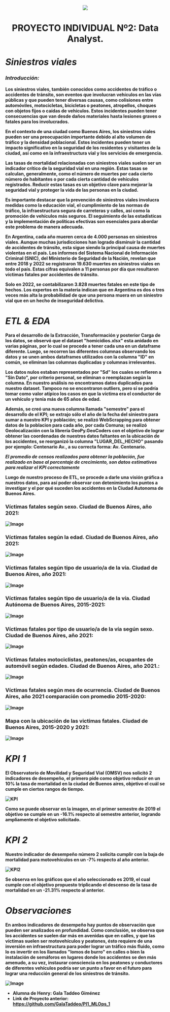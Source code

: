 <p align='center'>
<img src ="https://assets.soyhenry.com/henry-landing/assets/Henry/logo-white.png">
<p>


<h1 align='center'>
 <b>PROYECTO INDIVIDUAL Nº2: Data Analyst.
</h1>


# *Siniestros viales*
### ***Introducción:***


Los siniestros viales, también conocidos como accidentes de tráfico o accidentes de tránsito, son eventos que involucran vehículos en las vías públicas y que pueden tener diversas causas, como colisiones entre automóviles, motocicletas, bicicletas o peatones, atropellos, choques con objetos fijos o caídas de vehículos. Estos incidentes pueden tener consecuencias que van desde daños materiales hasta lesiones graves o fatales para los involucrados.

En el contexto de una ciudad como Buenos Aires, los siniestros viales pueden ser una preocupación importante debido al alto volumen de tráfico y la densidad poblacional. Estos incidentes pueden tener un impacto significativo en la seguridad de los residentes y visitantes de la ciudad, así como en la infraestructura vial y los servicios de emergencia.

Las tasas de mortalidad relacionadas con siniestros viales suelen ser un indicador crítico de la seguridad vial en una región. Estas tasas se calculan, generalmente, como el número de muertes por cada cierto número de habitantes o por cada cierta cantidad de vehículos registrados. Reducir estas tasas es un objetivo clave para mejorar la seguridad vial y proteger la vida de las personas en la ciudad.

Es importante destacar que la prevención de siniestros viales involucra medidas como la educación vial, el cumplimiento de las normas de tráfico, la infraestructura segura de carreteras y calles, así como la promoción de vehículos más seguros. El seguimiento de las estadísticas y la implementación de políticas efectivas son esenciales para abordar este problema de manera adecuada.

En Argentina, cada año mueren cerca de 4.000 personas en siniestros viales. Aunque muchas jurisdicciones han logrado disminuir la cantidad de accidentes de tránsito, esta sigue siendo la principal causa de muertes violentas en el país.
Los informes del Sistema Nacional de Información Criminal (SNIC), del Ministerio de Seguridad de la Nación, revelan que entre 2018 y 2022 se registraron 19.630 muertes en siniestros viales en todo el país. Estas cifras equivalen a 11 personas por día que resultaron víctimas fatales por accidentes de tránsito.

Solo en 2022, se contabilizaron 3.828 muertes fatales en este tipo de hechos. Los expertos en la materia indican que en Argentina es dos o tres veces más alta la probabilidad de que una persona muera en un siniestro vial que en un hecho de inseguridad delictiva.


# ***ETL & EDA*** 

Para el desarrollo de la Extracción, Transformación y posterior Carga de los datos, se observó que el dataset "homicidios.xlsx" esta anidado en varias páginas, por lo cual se procede a tener cada una en un dataframe diferente.
Luego, se recorren las diferentes columnas observando los datos y se unen ambos dataframes utilizados con la columna "ID" en común, se eliminan las columnas duplicadas y columnas irrelevantes. 

Los datos nulos estaban representados por "Sd" los cuales se refieren a "Sin Dato", por criterio personal, se eliminan o reemplazan según la columna. En nuestro análisis no encontramos datos duplicados para nuestro dataset. Tampoco no se encontraron outliers, pero sí se podría tomar como valor atípico los casos en que la víctima era el conductor de un vehículo y tenía más de 65 años de edad.

Además, se creó una nueva columna llamada "semestre" para el desarrollo de el KPI; se extrajo sólo el año de la fecha del siniestro para sumar a nuestro KPI y población; se realizó WebScrapping para obtener datos de la poblacion para cada año, por cada Comuna; se realizó Geolocalización con la librería GeoPy.GeoCoders con el objetivo de lograr obtener las coordenadas de nuestros datos faltantes en la ubicación de los accidentes, se reorganizó la columna "LUGAR_DEL_HECHO" pasando por ejemplo: Centenario Av., a su correcta forma: Av. Centenario.

***El promedio de censos realizados para obtener la población, fue realizado en base al porcentaje de crecimiento, son datos estimativos para realizar el KPI correctamente***

Luego de nuestro proceso de ETL, se procede a darle una visión gráfica a nuestros datos, para así poder observar con detenimiento los puntos a investigar y el por qué suceden los accidentes en la Ciudad Autonoma de Buenos Aires.

### Víctimas fatales según sexo. Ciudad de Buenos Aires, año 2021:
![Image](https://github.com/GalaTaddeo/PI2_DA/blob/main/Images/4.png?raw=true)

### Víctimas fatales según la edad. Ciudad de Buenos Aires, año 2021:
![Image](https://github.com/GalaTaddeo/PI2_DA/blob/main/Images/5.png?raw=true)

### Víctimas fatales según tipo de usuario/a de la vía. Ciudad de Buenos Aires, año 2021:
![Image](https://github.com/GalaTaddeo/PI2_DA/blob/main/Images/6.png?raw=true)

### Víctimas fatales según tipo de usuario/a de la vía. Ciudad Autónoma de Buenos Aires, 2015-2021:
![Image](https://github.com/GalaTaddeo/PI2_DA/blob/main/Images/7.png?raw=true)

### Víctimas fatales por tipo de usuario/a de la vía según sexo. Ciudad de Buenos Aires, año 2021:
![Image](https://github.com/GalaTaddeo/PI2_DA/blob/main/Images/8.png?raw=true)

### Víctimas fatales motociclistas, peatones/as, ocupantes de automóvil según edades. Ciudad de Buenos Aires, año 2021.:
![Image](https://github.com/GalaTaddeo/PI2_DA/blob/main/Images/9.png?raw=true)

### Víctimas fatales según mes de ocurrencia. Ciudad de Buenos Aires, año 2021 comparación con promedio 2015-2020:
![Image](https://github.com/GalaTaddeo/PI2_DA/blob/main/Images/11.png?raw=true)

### Mapa con la ubicación de las victimas fatales. Ciudad de Buenos Aires, 2015-2020 y 2021:
![Image](https://github.com/GalaTaddeo/PI2_DA/blob/main/Images/13.png?raw=true)



# ***KPI 1*** 

El Observatorio de Movilidad y Seguridad Vial (OMSV) nos solicitó 2 indicadores de desempeño, el primero pide como objetivo reducir en un 10% la tasa de mortalidad en la ciudad de Buenos aires, objetivo el cuál se cumple en ciertos rangos de tiempo. 

![KPI](https://github.com/GalaTaddeo/PI2_DA/blob/main/Images/KPI1%202019.png?raw=true)

Como se puede observar en la imagen, en el primer semestre de 2019 el objetivo se cumple en un -16.1% respecto al semestre anterior, logrando ampliamente el objetivo solicitado.

# ***KPI 2*** 

Nuestro indicador de desempeño número 2 solicita cumplir con la baja de mortalidad para motovehículos en un -7% respecto al año anterior.

![KPI2](https://github.com/GalaTaddeo/PI2_DA/blob/main/Images/KPI2%20en%202019.png?raw=true)

Se observa en los gráficos que el año seleccionado es 2019, el cual cumple con el objetivo propuesto triplicando el descenso de la tasa de mortalidad en un -21.31% respecto al anterior.

# ***Observaciones***

En ambos indicadores de desempeño hay puntos de observación que pueden ser analizados en profundidad. Como conclusión, se observa que los accidentes se suelen dar más en avenidas que en calles, y que las víctimas suelen ser motovehículos y peatones, ésto requiere de una inversión en infraestructura para poder lograr un tráfico más fluido, como lo es invertir en los llamados "lomos de burro" en calles o bien la instalación de semáforos en lugares donde los accidentes se den más amenudo, a su vez, instaurar consciencia en los peatones y conductores de diferentes vehículos podría ser un punto a favor en el futuro para lograr una reducción general de los siniestros de tránsito.

![Image](https://github.com/GalaTaddeo/PI2_DA/blob/main/Images/Frase.jpg?raw=true)

+ Alumna de Henry: Gala Taddeo Giménez
+ Link de Proyecto anterior: https://github.com/GalaTaddeo/PI1_MLOps_1
